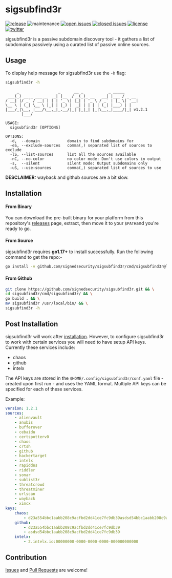 # sigsubfind3r

[![release](https://img.shields.io/github/release/signedsecurity/sigsubfind3r?style=flat&color=0040ff)](https://github.com/signedsecurity/sigsubfind3r/releases) ![maintenance](https://img.shields.io/badge/maintained%3F-yes-0040ff.svg) [![open issues](https://img.shields.io/github/issues-raw/signedsecurity/sigsubfind3r.svg?style=flat&color=0040ff)](https://github.com/signedsecurity/sigsubfind3r/issues?q=is:issue+is:open) [![closed issues](https://img.shields.io/github/issues-closed-raw/signedsecurity/sigsubfind3r.svg?style=flat&color=0040ff)](https://github.com/signedsecurity/sigsubfind3r/issues?q=is:issue+is:closed) [![license](https://img.shields.io/badge/license-MIT-gray.svg?colorB=0040FF)](https://github.com/signedsecurity/sigsubfind3r/blob/master/LICENSE) [![twitter](https://img.shields.io/badge/twitter-@signedsecurity-0040ff.svg)](https://twitter.com/signedsecurity)

sigsubfind3r is a passive subdomain discovery tool - it gathers a list of subdomains passively using a curated list of passive online sources.

## Usage

To display help message for sigsubfind3r use the `-h` flag:

```bash
sigsubfind3r -h
```

```text
     _                 _      __ _           _ _____
 ___(_) __ _ ___ _   _| |__  / _(_)_ __   __| |___ / _ __
/ __| |/ _` / __| | | | '_ \| |_| | '_ \ / _` | |_ \| '__|
\__ \ | (_| \__ \ |_| | |_) |  _| | | | | (_| |___) | |
|___/_|\__, |___/\__,_|_.__/|_| |_|_| |_|\__,_|____/|_| v1.2.1
       |___/

USAGE:
  sigsubfind3r [OPTIONS]

OPTIONS:
  -d,  --domain            domain to find subdomains for
  -eS, --exclude-sources   comma(,) separated list of sources to exclude
  -lS, --list-sources      list all the sources available
  -nC, --no-color          no color mode: Don't use colors in output
  -s,  --silent            silent mode: Output subdomains only
  -uS, --use-sources       comma(,) separated list of sources to use
```

**DESCLAIMER:** wayback and github sources are a bit slow.

## Installation

#### From Binary

You can download the pre-built binary for your platform from this repository's [releases](https://github.com/signedsecurity/sigsubfind3r/releases/) page, extract, then move it to your `$PATH`and you're ready to go.

#### From Source

sigsubfind3r requires **go1.17+** to install successfully. Run the following command to get the repo:-

```bash
go install -v github.com/signedsecurity/sigsubfind3r/cmd/sigsubfind3r@latest
```

#### From Github

```bash
git clone https://github.com/signedsecurity/sigsubfind3r.git && \
cd sigsubfind3r/cmd/sigsubfind3r/ && \
go build . && \
mv sigsubfind3r /usr/local/bin/ && \
sigsubfind3r -h
```

## Post Installation

sigsubfind3r will work after [installation](#installation). However, to configure sigsubfind3r to work with certain services you will need to have setup API keys. Currently these services include:

* chaos
* github
* intelx

The API keys are stored in the `$HOME/.config/sigsubfind3r/conf.yaml` file - created upon first run - and uses the YAML format. Multiple API keys can be specified for each of these services.

Example:

```yaml
version: 1.2.1
sources:
    - alienvault
    - anubis
    - bufferover
    - cebaidu
    - certspotterv0
    - chaos
    - crtsh
    - github
    - hackertarget
    - intelx
    - rapiddns
    - riddler
    - sonar
    - sublist3r
    - threatcrowd
    - threatminer
    - urlscan
    - wayback
    - ximcx
keys:
    chaos:
        - d23a554bbc1aabb208c9acfbd2dd41ce7fc9db39asdsd54bbc1aabb208c9acfb
    github:
        - d23a554bbc1aabb208c9acfbd2dd41ce7fc9db39
        - asdsd54bbc1aabb208c9acfbd2dd41ce7fc9db39
    intelx:
        - 2.intelx.io:00000000-0000-0000-0000-000000000000
```
## Contribution

[Issues](https://github.com/signedsecurity/sigsubfind3r/issues) and [Pull Requests](https://github.com/signedsecurity/sigsubfind3r/pulls) are welcome! 